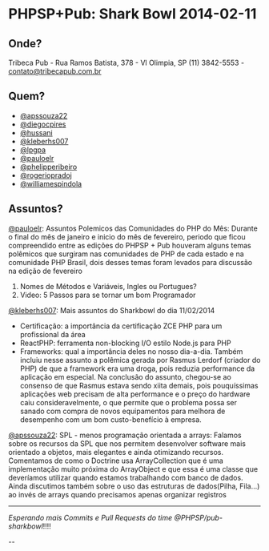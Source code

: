 PHPSP+Pub: Shark Bowl 2014-02-11
================================


Onde?
-----

Tribeca Pub - Rua Ramos Batista, 378 - Vl Olimpia, SP (11) 3842-5553 - contato@tribecapub.com.br


Quem?
-----

- [@apssouza22]
- [@diegocpires]
- [@hussani]
- [@kleberhs007]
- [@lpgpa]
- [@pauloelr]
- [@phelipperibeiro]
- [@rogeriopradoj]
- [@williamespindola]


Assuntos?
---------

[@pauloelr]: Assuntos Polemicos das Comunidades do PHP do Mês:
Durante o final do mês de janeiro e inicio do mês de fevereiro, periodo que ficou compreendido
entre as edições do PHPSP + Pub houveram alguns temas polêmicos que surgiram nas comunidades de PHP
de cada estado e na comunidade PHP Brasil, dois desses temas foram levados para discussão na edição
de fevereiro

1. Nomes de Métodos e Variáveis, Ingles ou Portugues?
2. Video: 5 Passos para se tornar um bom Programador

[@kleberhs007]: Mais assuntos do Sharkbowl do dia 11/02/2014
- Certificação: a importância da certificação ZCE PHP para um profissional da área
- ReactPHP: ferramenta non-blocking I/O estilo Node.js para PHP
- Frameworks: qual a importância deles no nosso dia-a-dia. Também incluiu nesse assunto
a polêmica gerada por Rasmus Lerdorf (criador do PHP) de que a framework era uma droga, pois reduzia performance
da aplicação em especial. Na conclusão do assunto, chegou-se ao consenso de que Rasmus estava sendo xiita 
demais, pois pouquíssimas aplicações web precisam de alta performance e o preço do hardware caiu consideravelmente, 
o que permite que o problema possa ser sanado com compra de novos equipamentos para melhora de desempenho com um 
bom custo-benefício à empresa.

[@apssouza22]: SPL - menos programação orientada a arrays:
Falamos sobre os recursos da SPL que nos permitem desenvolver software mais orientado a objetos, mais elegantes e ainda otimizando recursos.
Comentamos de como o Doctrine usa ArrayCollection que é uma implementação muito próxima do ArrayObject e que essa é uma classe que deveríamos
utilizar quando estamos trabalhando com banco de dados.
Ainda discutimos também sobre o uso das estruturas de dados(Pilha, Fila...) ao invés de arrays quando precisamos apenas organizar registros





---

*Esperando mais Commits e Pull Requests do time @PHPSP/pub-sharkbowl*!!!!



--

[@apssouza22]: https://github.com/apssouza22
[@diegocpires]: https://github.com/diegocpires
[@hussani]: https://github.com/hussani
[@kleberhs007]: https://github.com/kleberhs007
[@lpgpa]: https://github.com/lpgpa
[@pauloelr]: https://github.com/pauloelr
[@phelipperibeiro]: https://github.com/phelipperibeiro
[@rogeriopradoj]: https://github.com/rogeriopradoj
[@williamespindola]: https://github.com/williamespindola

